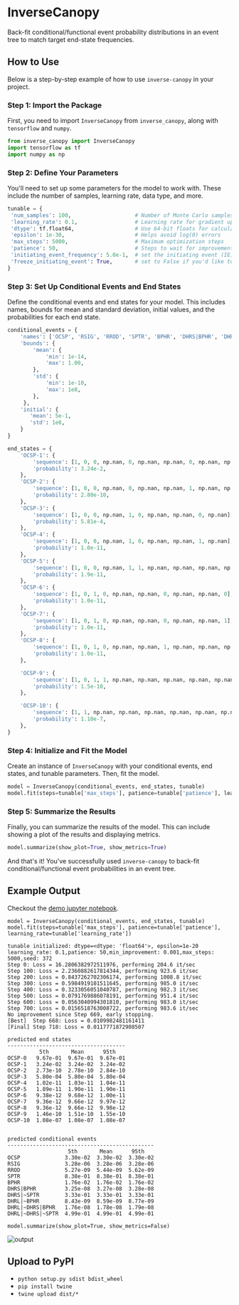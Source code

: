 # InverseCanopy

Back-fit conditional/functional event probability distributions in an event tree to match target end-state
frequencies.

## How to Use

Below is a step-by-step example of how to use `inverse-canopy` in your project.

### Step 1: Import the Package

First, you need to import `InverseCanopy` from `inverse_canopy`, along with `tensorflow` and `numpy`.

```python
from inverse_canopy import InverseCanopy
import tensorflow as tf
import numpy as np
```

### Step 2: Define Your Parameters

You'll need to set up some parameters for the model to work with. These include the number of samples, learning rate, data type, and more.

```python
tunable = {
 'num_samples': 100,                    # Number of Monte Carlo samples, you don't need too many for smooth functions
 'learning_rate': 0.1,                  # Learning rate for gradient updates
 'dtype': tf.float64,                   # Use 64-bit floats for calculations
 'epsilon': 1e-30,                      # Helps avoid log(0) errors
 'max_steps': 5000,                     # Maximum optimization steps
 'patience': 50,                        # Steps to wait for improvement before stopping
 'initiating_event_frequency': 5.0e-1,  # set the initiating event (IE) frequency here
 'freeze_initiating_event': True,       # set to False if you'd like to predict the IE frequency as well
}
```

### Step 3: Set Up Conditional Events and End States

Define the conditional events and end states for your model. This includes names, bounds for mean and standard deviation, initial values, and the probabilities for each end state.

```python
conditional_events = {
    'names': ['OCSP', 'RSIG', 'RROD', 'SPTR', 'BPHR', 'DHRS|BPHR', 'DHRS|~SPTR', 'DHRL|~BPHR', 'DHRL|~DHRS|BPHR', 'DHRL|~DHRS|~SPTR'],
    'bounds': {
        'mean': {
            'min': 1e-14,
            'max': 1.00,
        },
        'std': {
            'min': 1e-10,
            'max': 1e8,
        },
     },
    'initial': {
       'mean': 5e-1,
       'std': 1e8,
    }
}

end_states = {
    'OCSP-1': {
        'sequence': [1, 0, 0, np.nan, 0, np.nan, np.nan, 0, np.nan, np.nan],
        'probability': 3.24e-2,
    },
    'OCSP-2': {
        'sequence': [1, 0, 0, np.nan, 0, np.nan, np.nan, 1, np.nan, np.nan],
        'probability': 2.80e-10,
    },
    'OCSP-3': {
        'sequence': [1, 0, 0, np.nan, 1, 0, np.nan, np.nan, 0, np.nan],
        'probability': 5.81e-4,
    },
    'OCSP-4': {
        'sequence': [1, 0, 0, np.nan, 1, 0, np.nan, np.nan, 1, np.nan],
        'probability': 1.0e-11,
    },
    'OCSP-5': {
        'sequence': [1, 0, 0, np.nan, 1, 1, np.nan, np.nan, np.nan, np.nan],
        'probability': 1.9e-11,
    },
    'OCSP-6': {
        'sequence': [1, 0, 1, 0, np.nan, np.nan, 0, np.nan, np.nan, 0],
        'probability': 1.0e-11,
    },
    'OCSP-7': {
        'sequence': [1, 0, 1, 0, np.nan, np.nan, 0, np.nan, np.nan, 1],
        'probability': 1.0e-11,
    },
    'OCSP-8': {
        'sequence': [1, 0, 1, 0, np.nan, np.nan, 1, np.nan, np.nan, np.nan],
        'probability': 1.0e-11,
    },

    'OCSP-9': {
        'sequence': [1, 0, 1, 1, np.nan, np.nan, np.nan, np.nan, np.nan, np.nan],
        'probability': 1.5e-10,
    },

    'OCSP-10': {
        'sequence': [1, 1, np.nan, np.nan, np.nan, np.nan, np.nan, np.nan, np.nan, np.nan],
        'probability': 1.10e-7,
    },    
}
```

### Step 4: Initialize and Fit the Model

Create an instance of `InverseCanopy` with your conditional events, end states, and tunable parameters. Then, fit the model.

```python
model = InverseCanopy(conditional_events, end_states, tunable)
model.fit(steps=tunable['max_steps'], patience=tunable['patience'], learning_rate=tunable['learning_rate'])
```

### Step 5: Summarize the Results

Finally, you can summarize the results of the model. This can include showing a plot of the results and displaying metrics.

```python
model.summarize(show_plot=True, show_metrics=True)
```

And that's it! You've successfully used `inverse-canopy` to back-fit conditional/functional event probabilities in an 
event tree.


## Example Output
Checkout the [demo jupyter notebook](notebooks/demo.ipynb).

```jupyterpython
model = InverseCanopy(conditional_events, end_states, tunable)
model.fit(steps=tunable['max_steps'], patience=tunable['patience'], learning_rate=tunable['learning_rate'])
```
```pycon
tunable initialized: dtype=<dtype: 'float64'>, epsilon=1e-20
learning_rate: 0.1,patience: 50,min_improvement: 0.001,max_steps: 5000,seed: 372
Step 0: Loss = 16.2806382972511976, performing 204.6 it/sec
Step 100: Loss = 2.2360882617814344, performing 923.6 it/sec
Step 200: Loss = 0.8437262702306174, performing 1008.8 it/sec
Step 300: Loss = 0.5984919101511645, performing 985.0 it/sec
Step 400: Loss = 0.3233056051040787, performing 982.3 it/sec
Step 500: Loss = 0.0791769886078191, performing 951.4 it/sec
Step 600: Loss = 0.0563040994301810, performing 983.0 it/sec
Step 700: Loss = 0.0156518763008722, performing 983.6 it/sec
No improvement since Step 669, early stopping.
[Best]  Step 668: Loss = 0.0109982481161411
[Final] Step 718: Loss = 0.0117771872908507

predicted end states
-------------------------------------
          5th       Mean      95th
OCSP-0   9.67e-01  9.67e-01  9.67e-01
OCSP-1   3.24e-02  3.24e-02  3.24e-02
OCSP-2   2.73e-10  2.78e-10  2.84e-10
OCSP-3   5.80e-04  5.80e-04  5.80e-04
OCSP-4   1.02e-11  1.03e-11  1.04e-11
OCSP-5   1.89e-11  1.90e-11  1.90e-11
OCSP-6   9.38e-12  9.68e-12  1.00e-11
OCSP-7   9.36e-12  9.66e-12  9.97e-12
OCSP-8   9.36e-12  9.66e-12  9.98e-12
OCSP-9   1.46e-10  1.51e-10  1.55e-10
OCSP-10  1.08e-07  1.08e-07  1.08e-07


predicted conditional events
----------------------------------------------
                   5th       Mean      95th
OCSP              3.30e-02  3.30e-02  3.30e-02
RSIG              3.28e-06  3.28e-06  3.28e-06
RROD              5.27e-09  5.44e-09  5.62e-09
SPTR              8.38e-01  8.38e-01  8.38e-01
BPHR              1.76e-02  1.76e-02  1.76e-02
DHRS|BPHR         3.25e-08  3.27e-08  3.28e-08
DHRS|~SPTR        3.33e-01  3.33e-01  3.33e-01
DHRL|~BPHR        8.43e-09  8.59e-09  8.77e-09
DHRL|~DHRS|BPHR   1.76e-08  1.78e-08  1.79e-08
DHRL|~DHRS|~SPTR  4.99e-01  4.99e-01  4.99e-01
```

```jupyterpython
model.summarize(show_plot=True, show_metrics=False)
```
![output](https://gcdnb.pbrd.co/images/DDj4Nv536IJh.png?o=1 "demo output plot")

## Upload to PyPI

- `python setup.py sdist bdist_wheel`
- `pip install twine`
- `twine upload dist/*`